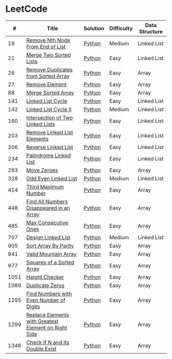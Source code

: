 # LeetCode

| # | Title | Solution | Difficulty | Data Structure |
| - | ----- | -------- | ---------- | -------------- |
| 19 | [Remove Nth Node From End of List](https://leetcode.com/problems/remove-nth-node-from-end-of-list/) | [Python](solutions/19.%20Remove%20Nth%20Node%20From%20End%20of%20List.py) | Medium | Linked List |
| 21 | [Merge Two Sorted Lists](https://leetcode.com/problems/merge-two-sorted-lists/) | [Python](solutions/21.%20Merge%20Two%20Sorted%20Lists.py) | Easy | Linked List |
| 26 | [Remove Duplicates from Sorted Array](https://leetcode.com/problems/remove-duplicates-from-sorted-array/) | [Python](solutions/26.%20Remove%20Duplicates%20from%20Sorted%20Array.py) | Easy | Array |
| 27 | [Remove Element](https://leetcode.com/problems/remove-element/) | [Python](solutions/27.%20Remove%20Element.py) | Easy | Array |
| 88 | [Merge Sorted Array](https://leetcode.com/problems/merge-sorted-array/) | [Python](solutions/88.%20Merge%20Sorted%20Array.py) | Easy | Array |
| 141 | [Linked List Cycle](https://leetcode.com/problems/linked-list-cycle/) | [Python](solutions/141.%20Linked%20List%20Cycle.py) | Easy | Linked List |
| 142 | [Linked List Cycle II](https://leetcode.com/problems/linked-list-cycle-ii/) | [Python](solutions/142.%20Linked%20List%20Cycle%20II.py) | Medium | Linked List |
| 160 | [Intersection of Two Linked Lists](https://leetcode.com/problems/intersection-of-two-linked-lists/) | [Python](solutions/160.%20Intersection%20of%20Two%20Linked%20Lists.py) | Easy | Linked List |
| 203 | [Remove Linked List Elements](https://leetcode.com/problems/remove-linked-list-elements/) | [Python](solutions/203.%20Remove%20Linked%20List%20Elements.py) | Easy | Linked List |
| 206 | [Reverse Linked List](https://leetcode.com/problems/reverse-linked-list/) | [Python](solutions/206.%20Reverse%20Linked%20List.py) | Easy | Linked List |
| 234 | [Palindrome Linked List](https://leetcode.com/problems/palindrome-linked-list/) | [Python](solutions/234.%20Palindrome%20Linked%20List.py) | Easy | Linked List |
| 283 | [Move Zeroes](https://leetcode.com/problems/move-zeroes/) | [Python](solutions/283.%20Move%20Zeroes.py) | Easy | Array |
| 328 | [Odd Even Linked List](https://leetcode.com/problems/odd-even-linked-list/) | [Python](solutions/328.%20Odd%20Even%20Linked%20List.py) | Medium | Linked List |
| 414 | [Third Maximum Number](https://leetcode.com/problems/third-maximum-number/) | [Python](solutions/414.%20Third%20Maximum%20Number.py) | Easy | Array |
| 448 | [Find All Numbers Disappeared in an Array](https://leetcode.com/problems/find-all-numbers-disappeared-in-an-array/) | [Python](solutions/448.%20Find%20All%20Numbers%20Disappeared%20in%20an%20Array.py) | Easy | Array |
| 485 | [Max Consecutive Ones](https://leetcode.com/problems/max-consecutive-ones/) | [Python](solutions/485.%20Max%20Consecutive%20Ones.py) | Easy | Array |
| 707 | [Design Linked List](https://leetcode.com/problems/design-linked-list/) | [Python](solutions/707.%20Design%20Linked%20List.py) | Medium | Linked List |
| 905 | [Sort Array By Parity](https://leetcode.com/problems/sort-array-by-parity/) | [Python](solutions/905.%20Sort%20Array%20By%20Parity.py) | Easy | Array |
| 941 | [Valid Mountain Array](https://leetcode.com/problems/valid-mountain-array/) | [Python](solutions/941.%20Valid%20Mountain%20Array.py) | Easy | Array |
| 977 | [Squares of a Sorted Array](https://leetcode.com/problems/squares-of-a-sorted-array/) | [Python](solutions/977.%20Squares%20of%20a%20Sorted%20Array.py) | Easy | Array |
| 1051 | [Height Checker](https://leetcode.com/problems/height-checker/) | [Python](solutions/1051.%20Height%20Checker.py) | Easy | Array |
| 1089 | [Duplicate Zeros](https://leetcode.com/problems/duplicate-zeros/) | [Python](solutions/1089.%20Duplicate%20Zeros.py) | Easy | Array |
| 1295 | [Find Numbers with Even Number of Digits](https://leetcode.com/problems/find-numbers-with-even-number-of-digits/) | [Python](solutions/1295.%20Find%20Numbers%20with%20Even%20Number%20of%20Digits.py) | Easy | Array |
| 1299 | [Replace Elements with Greatest Element on Right Side](https://leetcode.com/problems/replace-elements-with-greatest-element-on-right-side/) | [Python](solutions/1299.%20Replace%20Elements%20with%20Greatest%20Element%20on%20Right%20Side.py) | Easy | Array |
| 1346 | [Check If N and Its Double Exist](https://leetcode.com/problems/check-if-n-and-its-double-exist/) | [Python](solutions/1346.%20Check%20If%20N%20and%20Its%20Double%20Exist.py) | Easy | Array |
